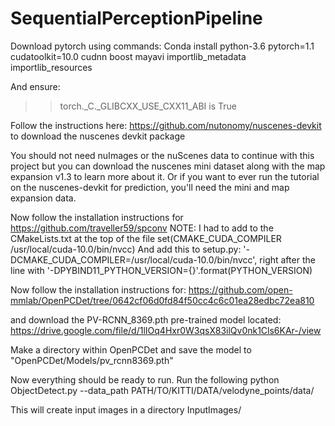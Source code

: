 # SequentialPerceptionPipeline
Download pytorch using commands:
Conda install python-3.6 pytorch=1.1 cudatoolkit=10.0 cudnn boost mayavi importlib_metadata importlib_resources

And ensure:
>>torch._C._GLIBCXX_USE_CXX11_ABI
is True

Follow the instructions here: https://github.com/nutonomy/nuscenes-devkit to download the nuscenes devkit package

You should not need nuImages or the nuScenes data to continue with this project but you can download the nuscenes mini dataset 
along with the map expansion v1.3 to learn more about it. Or if you want to ever run the tutorial on the nuscenes-devkit for prediction,
you'll need the mini and map expansion data.

Now follow the installation instructions for https://github.com/traveller59/spconv
NOTE:
I had to add to the CMakeLists.txt at the top of the file
	set(CMAKE_CUDA_COMPILER /usr/local/cuda-10.0/bin/nvcc) 
And add this to setup.py:
 '-DCMAKE_CUDA_COMPILER=/usr/local/cuda-10.0/bin/nvcc', 
right after the line with '-DPYBIND11_PYTHON_VERSION={}'.format(PYTHON_VERSION)

Now follow the installation instructions for: https://github.com/open-mmlab/OpenPCDet/tree/0642cf06d0fd84f50cc4c6c01ea28edbc72ea810

and download the PV-RCNN_8369.pth pre-trained model located: https://drive.google.com/file/d/1lIOq4Hxr0W3qsX83ilQv0nk1Cls6KAr-/view

Make a directory within OpenPCDet and save the model to "OpenPCDet/Models/pv_rcnn8369.pth"

Now everything should be ready to run. Run the following
python ObjectDetect.py --data_path PATH/TO/KITTI/DATA/velodyne_points/data/

This will create input images in a directory InputImages/
